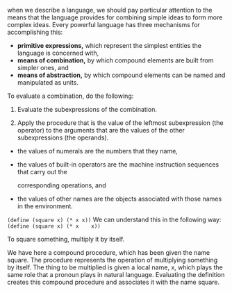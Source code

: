 when we describe a language, we should pay particular attention to the means that the language provides for combining simple ideas to form more complex ideas. Every powerful language has three mechanisms for accomplishing this:

- **primitive expressions,** which represent the simplest entities the language is concerned with,
- **means of combination,** by which compound elements are built from simpler ones, and
- **means of abstraction,** by which compound elements can be named and manipulated as units.

To evaluate a combination, do the following:
1. Evaluate the subexpressions of the combination.

2. Apply the procedure that is the value of the leftmost subexpression (the operator) to
the arguments that are the values of the other subexpressions (the operands).

- the values of numerals are the numbers that they name,
- the values of built-in operators are the machine instruction sequences that carry out the

    corresponding operations, and

- the values of other names are the objects associated with those names in the environment.

`(define (square x) (* x x))`
We can understand this in the following way:
`(define (square x) (* x	x))`

To square something, multiply it by itself.

We have here a compound procedure, which has been given the name square. The procedure represents
the operation of multiplying something by itself. The thing to be multiplied is given a local name, x, which
plays the same role that a pronoun plays in natural language. Evaluating the definition creates this
compound procedure and associates it with the name square.
